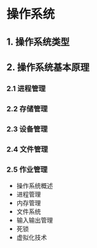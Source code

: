 # 操作系统

## 1. 操作系统类型



## 2. 操作系统基本原理

### 2.1 进程管理

### 2.2 存储管理

### 2.3 设备管理

### 2.4 文件管理

### 2.5 作业管理

- 操作系统概述
- 进程管理
- 内存管理
- 文件系统
- 输入输出管理
- 死锁
- 虚拟化技术